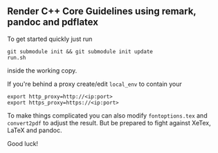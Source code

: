 Render C++ Core Guidelines using remark, pandoc and pdflatex
------------------------------------------------------------

To get started quickly just run

    git submodule init && git submodule init update
    run.sh

inside the working copy.

If you're behind a proxy create/edit `local_env` to contain your 

    export http_proxy=http://<ip:port>
    export https_proxy=https://<ip:port>

To make things complicated you can also modify `fontoptions.tex` and `convert2pdf`
to adjust the result. But be prepared to fight against XeTex, LaTeX and pandoc.

Good luck!

